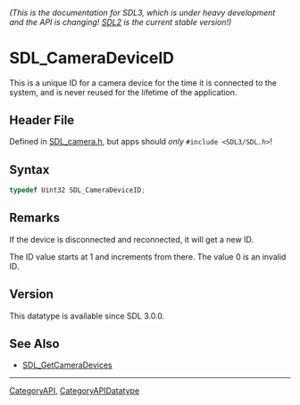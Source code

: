 ###### (This is the documentation for SDL3, which is under heavy development and the API is changing! [SDL2](https://wiki.libsdl.org/SDL2/) is the current stable version!)
# SDL_CameraDeviceID

This is a unique ID for a camera device for the time it is connected to the system, and is never reused for the lifetime of the application.

## Header File

Defined in [SDL_camera.h](https://github.com/libsdl-org/SDL/blob/main/include/SDL3/SDL_camera.h), but apps should _only_ `#include <SDL3/SDL.h>`!

## Syntax

```c
typedef Uint32 SDL_CameraDeviceID;
```

## Remarks

If the device is disconnected and reconnected, it will get a new ID.

The ID value starts at 1 and increments from there. The value 0 is an
invalid ID.

## Version

This datatype is available since SDL 3.0.0.

## See Also

* [SDL_GetCameraDevices](SDL_GetCameraDevices)

----
[CategoryAPI](CategoryAPI), [CategoryAPIDatatype](CategoryAPIDatatype)

